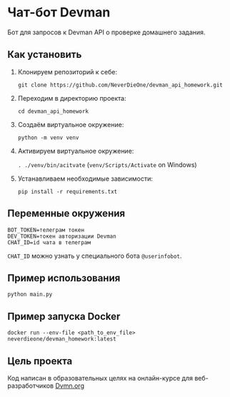 # Чат-бот Devman

Бот для запросов к Devman API о проверке домашнего задания.

## Как установить


1. Клонируем репозиторий к себе:

    `git clone https://github.com/NeverDieOne/devman_api_homework.git`

2. Переходим в директорию проекта:

    `cd devman_api_homework`

3. Создаём виртуальное окружение:

    `python -m venv venv`
4. Активируем виртуальное окружение:

    `. ./venv/bin/acitvate` (`venv/Scripts/Activate` on Windows)

5. Устанавливаем необходимые зависимости:

    `pip install -r requirements.txt`


## Переменные окружения

```.env
BOT_TOKEN=телеграм токен
DEV_TOKEN=токен авторизации Devman
CHAT_ID=id чата в телеграм
```

`CHAT_ID` можно узнать у специального бота `@userinfobot`.

## Пример использования

`python main.py`

## Пример запуска Docker

`docker run --env-file <path_to_env_file> neverdieone/devman_homework:latest`

## Цель проекта

Код написан в образовательных целях на онлайн-курсе для веб-разработчиков [Dvmn.org](https://dvmn.org/modules/)